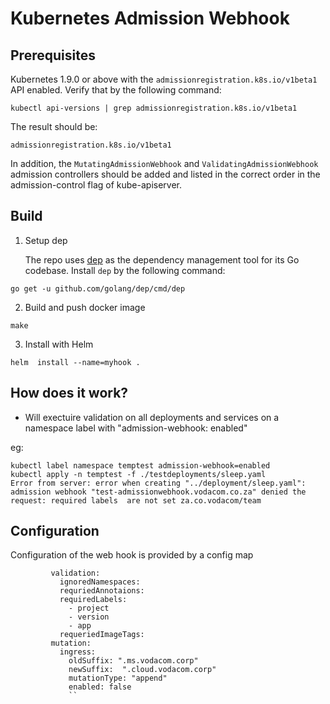 # Kubernetes Admission Webhook


## Prerequisites

Kubernetes 1.9.0 or above with the `admissionregistration.k8s.io/v1beta1` API enabled. Verify that by the following command:
```
kubectl api-versions | grep admissionregistration.k8s.io/v1beta1
```
The result should be:
```
admissionregistration.k8s.io/v1beta1
```

In addition, the `MutatingAdmissionWebhook` and `ValidatingAdmissionWebhook` admission controllers should be added and listed in the correct order in the admission-control flag of kube-apiserver.

## Build

1. Setup dep

   The repo uses [dep](https://github.com/golang/dep) as the dependency management tool for its Go codebase. Install `dep` by the following command:
```
go get -u github.com/golang/dep/cmd/dep
```

2. Build and push docker image
   
```
make 
```

3. Install with Helm

```
helm  install --name=myhook .
```


## How does it work?

 - Will exectuire validation on all deployments and services on a namespace label with "admission-webhook: enabled"

eg:
```
kubectl label namespace temptest admission-webhook=enabled
kubectl apply -n temptest -f ./testdeployments/sleep.yaml
Error from server: error when creating "../deployment/sleep.yaml": admission webhook "test-admissionwebhook.vodacom.co.za" denied the request: required labels  are not set za.co.vodacom/team
```
## Configuration
Configuration of the web hook is provided by a config map




```  config.yml: |
         validation:
           ignoredNamespaces:
           requriedAnnotaions:
           requiredLabels:
             - project
             - version
             - app
           requeriedImageTags:
         mutation:
           ingress:
             oldSuffix: ".ms.vodacom.corp"
             newSuffix:  ".cloud.vodacom.corp"
             mutationType: "append"
             enabled: false
             ``